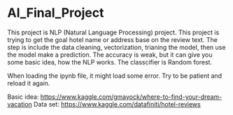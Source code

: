 # AI_Final_Project

This project is NLP (Natural Language Processing) project. 
This project is trying to get the goal hotel name or address base on the review text. 
The step is include the data cleaning, vectorization, trianing the model, then use the model make a prediction.
The accuracy is weak, but it can give you some basic idea, how the NLP works. The classcifier is Random forest. 

When loading the ipynb file, it might load some error. Try to be patient and reload it again.

Basic idea: https://www.kaggle.com/gmayock/where-to-find-your-dream-vacation
Data set: https://www.kaggle.com/datafiniti/hotel-reviews

